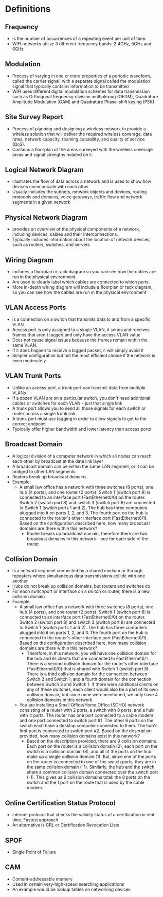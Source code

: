 # Definitions
## Frequency
- Is the number of occurrences of a repeating event per unit of time.
- WIFI networks utilize 3 different frequency bands: 2.4GHz, 5GHz and 6GHz
## Modulation
- Process of varying in one or more properties of a periodic waveform, called the carrier signal, with a separate signal called the modulation signal that typically contains information to be transmitted
- WIFI uses different digital modulation schemes for data transmission such as Orthogonal frequency-division multiplexing (OFDM), Quadrature Amplitude Modulation (OAM) and Quadrature Phase-shift keying (PSK)
## Site Survey Report
- Process of planning and designing a wireless network to provide a wireless solution that will deliver the required wireless coverage, data rates, network capacity, roaming capability, and quality of service (QoS).
- Contains a floorplan of the areas surveyed with the wireless coverage areas and signal strengths notated on it.
## Logical Network Diagram
- Illustrates the flow of data across a network and is used to show how devices communicate with each other
- Usually includes the subnets, network objects and devices, routing protocols and domains, voice gateways, traffic flow and network segments in a given network
## Physical Network Diagram
- provides an overview of the physical components of a network, including devices, cables and their interconnections.
- Typically includes information about the location of network devices, such as routers, switches, and servers
## Wiring Diagram
- Includes a floorplan or rack diagram so you can see how the cables are run in the physical environment
- Are used to clearly label which cables are connected to which ports.
- More in-depth wiring diagram will include a floorplan or rack diagram, so you can see how the cables are run in the physical environment
## VLAN Access Ports
- is a connection on a switch that transmits data to and from a specific VLAN
- Access port is only assigned to a single VLAN, it sends and receives frames that aren't tagged and only have the access VLAN value
- Does not cause signal issues because the frames remain within the same VLAN.
- If it does happen to receive a tagged packet, it will simply avoid it
- Simpler configuration but not the most efficient choice if the network is even moderately
## VLAN Trunk Ports
- Unlike an access port, a trunk port can transmit data from multiple VLANs
- If a dozen VLAN are on a particular switch, you don't need additional cables or switches for each VLAN - just that single link
- A trunk port allows you to send all those signals for each switch or router across a single trunk link
- A trunk port must use tagging in order to allow signals to get to the correct endpoint
- Typically offer higher bandwidth and lower latency than access ports
## Broadcast Domain
- A logical division of a computer network in which all nodes can reach each other by broadcast at the data link layer
- A broadcast domain can be within the same LAN segment, or it can be bridged to other LAN segments
- Routers break up broadcast domains.
- Example:
	- A small law office has a network with three switches (8 ports), one hub (4 ports), and one router (2 ports). Switch 1 (switch port 8) is connected to an interface port (FastEthernet0/0) on the router. Switch 2 (switch port 8) and switch 3 (switch port 8) are connected to Switch 1 (switch ports 1 and 2). The hub has three computers plugged into it on ports 1, 2, and 3. The fourth port on the hub is connected to the router's other interface port (FastEthernet0/1). Based on the configuration described here, how many broadcast domains are there within this network?
		- Router breaks up broadcast domain, therefore there are two broadcast domains in this network - one for each side of the router.
## Collision Domain
- Is a network segment connected by a shared medium or through repeaters where simultaneous data transmissions collide with one another
- Hubs do not break up collision domains, but routers and switches do
- For each switchport or interface on a switch or router, there is a new collision domain
- Example:
	- A small law office has a network with three switches (8 ports), one hub (4 ports), and one router (2 ports). Switch 1 (switch port 8) is connected to an interface port (FastEthernet0/0) on the router. Switch 2 (switch port 8) and switch 3 (switch port 8) are connected to Switch 1 (switch ports 1 and 2). The hub has three computers plugged into it on ports 1, 2, and 3. The fourth port on the hub is connected to the router's other interface port (FastEthernet0/1). Based on the configuration described here, how many collision domains are there within this network?
		- Therefore, in this network, you will have one collision domain for the hub and its clients that are connected to FastEthernet0/1. There is a second collision domain for the router’s other interface (FastEthernet0/0) that is shared with Switch 1 (switch port 8). There is a third collision domain for the connection between Switch 2 and Switch 1, and a fourth domain for the connection between Switch 3 and Switch 1. If there were additional clients on any of these switches, each client would also be a part of its own collision domain, but since none were mentioned, we only have 4 collision domains in this network
	- You are installing a Small Office/Home Office (SOHO) network consisting of a router with 2 ports, a switch with 8 ports, and a hub with 4 ports. The router has one port connected to a cable modem and one port connected to switch port #1. The other 6 ports on the switch each have a desktop computer connected to them. The hub's first port is connected to switch port #2. Based on the description provided, how many collision domains exist in this network?
		- Based on the description provided, there are 9 collision domains. Each port on the router is a collision domain (2), each port on the switch is a collision domain (8), and all of the ports on the hub make up a single collision domain (1). But, since one of the ports on the router is connected to one of the switch ports, they are in the same collision domain (-1). Similarly, the hub and the switch share a common collision domain connected over the switch port (-1). This gives us 9 collision domains total: the 8 ports on the switch and the 1 port on the route that is used by the cable modem.
## Online Certification Status Protocol
- internet protocol that checks the validity status of a certification in real time. Fastest approach
- An alternative is CRL or Certification Revocation Lists
## SPOF
- Single Point of Failure
## CAM
- Content-addressable memory
- Used in certain very-high-speed searching applications
- An example would be lookup tables on networking devices
